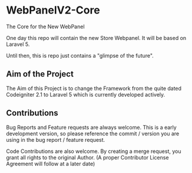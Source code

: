 # WebPanelV2-Core
The Core for the New WebPanel

One day this repo will contain the new Store Webpanel.
It will be based on Laravel 5.

Until then, this is repo just contains a "glimpse of the future".

## Aim of the Project
The Aim of this Project is to change the Framework from the quite dated Codeigniter 2.1 to Laravel 5 which is currently developed actively.

## Contributions
Bug Reports and Feature requests are always welcome.
This is a early development version, so please reference the commit / version you are using in the bug report / feature request.

Code Contributions are also welcome. By creating a merge request, you grant all rights to the original Author.
(A proper Contributor License Agreement will follow at a later date)
